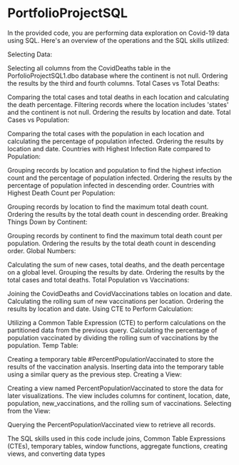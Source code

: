 # PortfolioProjectSQL
In the provided code, you are performing data exploration on Covid-19 data using SQL. Here's an overview of the operations and the SQL skills utilized:

Selecting Data:

Selecting all columns from the CovidDeaths table in the PorfolioProjectSQL1.dbo database where the continent is not null.
Ordering the results by the third and fourth columns.
Total Cases vs Total Deaths:

Comparing the total cases and total deaths in each location and calculating the death percentage.
Filtering records where the location includes 'states' and the continent is not null.
Ordering the results by location and date.
Total Cases vs Population:

Comparing the total cases with the population in each location and calculating the percentage of population infected.
Ordering the results by location and date.
Countries with Highest Infection Rate compared to Population:

Grouping records by location and population to find the highest infection count and the percentage of population infected.
Ordering the results by the percentage of population infected in descending order.
Countries with Highest Death Count per Population:

Grouping records by location to find the maximum total death count.
Ordering the results by the total death count in descending order.
Breaking Things Down by Continent:

Grouping records by continent to find the maximum total death count per population.
Ordering the results by the total death count in descending order.
Global Numbers:

Calculating the sum of new cases, total deaths, and the death percentage on a global level.
Grouping the results by date.
Ordering the results by the total cases and total deaths.
Total Population vs Vaccinations:

Joining the CovidDeaths and CovidVaccinations tables on location and date.
Calculating the rolling sum of new vaccinations per location.
Ordering the results by location and date.
Using CTE to Perform Calculation:

Utilizing a Common Table Expression (CTE) to perform calculations on the partitioned data from the previous query.
Calculating the percentage of population vaccinated by dividing the rolling sum of vaccinations by the population.
Temp Table:

Creating a temporary table #PercentPopulationVaccinated to store the results of the vaccination analysis.
Inserting data into the temporary table using a similar query as the previous step.
Creating a View:

Creating a view named PercentPopulationVaccinated to store the data for later visualizations.
The view includes columns for continent, location, date, population, new_vaccinations, and the rolling sum of vaccinations.
Selecting from the View:

Querying the PercentPopulationVaccinated view to retrieve all records.


The SQL skills used in this code include joins, Common Table Expressions (CTEs), temporary tables, window functions, aggregate functions, creating views, and converting data types
